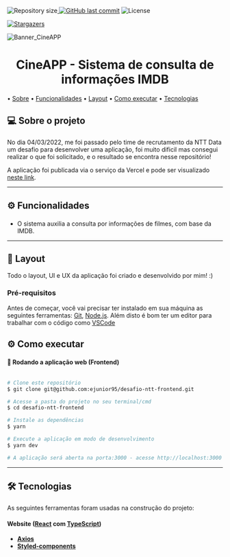 <p><img alt="Repository size" src="https://img.shields.io/github/repo-size/ejunior95/desafio-ntt-frontend"><a href="https://github.com/ejunior95/desafio-ntt-frontend/commits/main"> <img alt="GitHub last commit" src="https://img.shields.io/github/last-commit/ejunior95/desafio-ntt-frontend"></a> <img alt="License" src="https://img.shields.io/badge/license-MIT-brightgreen">

<a href="https://github.com/ejunior95/desafio-ntt-frontend/stargazers"><img alt="Stargazers" src="https://img.shields.io/github/stars/ejunior95/desafio-ntt-frontend?style=social"></a>
</p>

![Banner_CineAPP](https://user-images.githubusercontent.com/59847806/162542576-c4cdabbd-79d0-42ee-851f-e9a42232d5d1.png)
<h1 align="center">CineAPP - Sistema de consulta de informações IMDB</h1>

<p>
  • <a href="#-sobre-o-projeto">Sobre</a>
  • <a href="#-funcionalidades">Funcionalidades</a>
  • <a href="#-layout">Layout</a>
  • <a href="#-como-executar-o-projeto">Como executar</a> 
  • <a href="#-tecnologias">Tecnologias</a>
</p>

## 💻 Sobre o projeto<p id="-sobre-o-projeto"></p>

No dia 04/03/2022, me foi passado pelo time de recrutamento da NTT Data um desafio para desenvolver uma aplicação, foi muito dificil mas consegui realizar o que foi solicitado, e o resultado se encontra nesse repositório!

A aplicação foi publicada via o serviço da Vercel e pode ser visualizado <a href="https://desafio-ntt-frontend-jm7fe5335-lambdatec100.vercel.app/home">neste link</a>.

---

## ⚙️ Funcionalidades<p id="-funcionalidades"></p>

- O sistema auxilia a consulta por informações de filmes, com base da IMDB.

---

## 🎨 Layout

Todo o layout, UI e UX da aplicação foi criado e desenvolvido por mim! :)

### Pré-requisitos

Antes de começar, você vai precisar ter instalado em sua máquina as seguintes ferramentas:
[Git](https://git-scm.com), [Node.js](https://nodejs.org/en/). 
Além disto é bom ter um editor para trabalhar com o código como [VSCode](https://code.visualstudio.com/)

## ⚙ Como executar<p id="-como-executar-o-projeto"></p>

#### 🧭 Rodando a aplicação web (Frontend)

```bash

# Clone este repositório
$ git clone git@github.com:ejunior95/desafio-ntt-frontend.git

# Acesse a pasta do projeto no seu terminal/cmd
$ cd desafio-ntt-frontend

# Instale as dependências
$ yarn

# Execute a aplicação em modo de desenvolvimento
$ yarn dev 

# A aplicação será aberta na porta:3000 - acesse http://localhost:3000

```

---

## 🛠 Tecnologias<p id="-tecnologias"></p>

As seguintes ferramentas foram usadas na construção do projeto:

#### **Website**  ([React](https://reactjs.org/) com [TypeScript](https://www.typescriptlang.org/))

-   **[Axios](https://github.com/axios/axios)**
-   **[Styled-components](https://styled-components.com/)**
